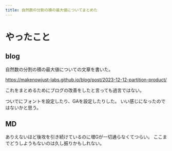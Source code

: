 ```yaml
---
title: 自然数の分割の積の最大値についてまとめた
---
```


# やったこと

## blog

自然数の分割の積の最大値についての文章を書いた。

<https://makenowjust-labs.github.io/blog/post/2023-12-12-partition-product/>

これをまとめるためにブログの改善をしたと言っても過言ではない。

ついでにフォントを設定したり、GAを設定したりした。
いい感じになったのではないかと思う。

## MD

ありえないほど後攻を引き続けているのに増Gが一切通らなくてつらい。
ここまでどうしようもないのは久し振りかもしれない。
